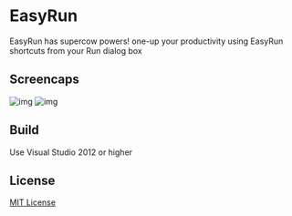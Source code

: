
# EasyRun

EasyRun has supercow powers! one-up your productivity using EasyRun shortcuts from your Run dialog box

## Screencaps

![img](https://i.imgur.com/f3yqTBi.png)
![img](https://i.imgur.com/DiuqpWr.png)

## Build

Use Visual Studio 2012 or higher

## License

[MIT License](https://github.com/cyfrost/EasyRun/blob/master/LICENSE)
